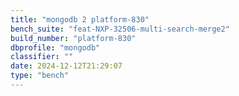 ```yaml
---
title: "mongodb 2 platform-830"
bench_suite: "feat-NXP-32506-multi-search-merge2"
build_number: "platform-830"
dbprofile: "mongodb"
classifier: ""
date: 2024-12-12T21:29:07
type: "bench"
---
```

